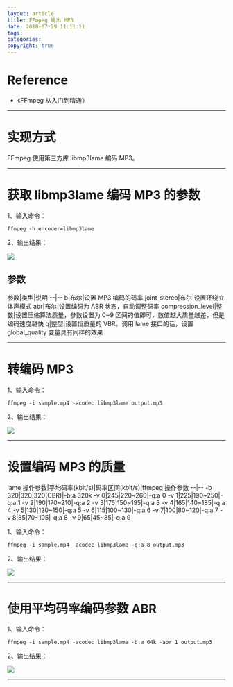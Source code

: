 ```yaml
---
layout: article
title: FFmpeg 输出 MP3
date: 2018-07-29 11:11:11
tags:
categories: 
copyright: true
---
```


# **Reference**

* 《FFmpeg 从入门到精通》

---

# **实现方式**

FFmpeg 使用第三方库 libmp3lame 编码 MP3。

---

# **获取 libmp3lame 编码 MP3 的参数**

1、输入命令：

```shell
ffmpeg -h encoder=libmp3lame
```

2、输出结果：

![](https://weichao-io-1257283924.cos.ap-beijing.myqcloud.com/qldownload/FFmpeg-%E8%BE%93%E5%87%BA-MP31.png)

## **参数**

参数|类型|说明
--|--
b|布尔|设置 MP3 编码的码率
joint_stereo|布尔|设置环绕立体声模式
abr|布尔|设置编码为 ABR 状态，自动调整码率
compression_level|整数|设置压缩算法质量，参数设置为 0~9 区间的值即可，数值越大质量越差，但是编码速度越快
q|整型|设置恒质量的 VBR。调用 lame 接口的话，设置 global_quality 变量具有同样的效果


---

# **转编码 MP3**

1、输入命令：

```shell
ffmpeg -i sample.mp4 -acodec libmp3lame output.mp3
```

2、输出结果：

![](https://weichao-io-1257283924.cos.ap-beijing.myqcloud.com/qldownload/FFmpeg-%E8%BE%93%E5%87%BA-MP32.png)

---

# **设置编码 MP3 的质量**

lame 操作参数|平均码率(kbit/s)|码率区间(kbit/s)|ffmpeg 操作参数
--|--
-b 320|320|320(CBR)|-b:a 320k
-v 0|245|220~260|-q:a 0
-v 1|225|190~250|-q:a 1
-v 2|190|170~210|-q:a 2
-v 3|175|150~195|-q:a 3
-v 4|165|140~185|-q:a 4
-v 5|130|120~150|-q:a 5
-v 6|115|100~130|-q:a 6
-v 7|100|80~120|-q:a 7
-v 8|85|70~105|-q:a 8
-v 9|65|45~85|-q:a 9

1、输入命令：

```shell
ffmpeg -i sample.mp4 -acodec libmp3lame -q:a 8 output.mp3
```

2、输出结果：

![](https://weichao-io-1257283924.cos.ap-beijing.myqcloud.com/qldownload/FFmpeg-%E8%BE%93%E5%87%BA-MP33.png)

---

# **使用平均码率编码参数 ABR**

1、输入命令：

```shell
ffmpeg -i sample.mp4 -acodec libmp3lame -b:a 64k -abr 1 output.mp3
```

2、输出结果：

![](https://weichao-io-1257283924.cos.ap-beijing.myqcloud.com/qldownload/FFmpeg-%E8%BE%93%E5%87%BA-MP34.png)

---